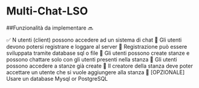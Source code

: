 # Multi-Chat-LSO

##Funzionalità da implementare :soon:

:white_check_mark: N utenti (client) possono accedere ad un sistema di chat
:black_square_button:	Gli utenti devono potersi registrare e loggare al server
:black_square_button:	Registrazione può essere sviluppata tramite database sql o file
:black_square_button:	Gli utenti possono create stanze e possono chattare solo con gli utenti presenti nella stanza
:black_square_button:	Gli utenti possono accedere a stanze già create
:black_square_button:	Il creatore della stanza deve poter accettare un utente che si vuole aggiungere alla stanza 
:black_square_button:	[OPZIONALE] Usare un database Mysql or PostgreSQL 
